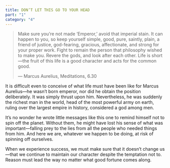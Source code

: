 ```yaml
---
title: DON’T LET THIS GO TO YOUR HEAD
part: "1"
category: "4"
---
```


> Make sure you’re not made ‘Emperor,’ avoid that imperial stain. It can happen to you, so keep yourself simple, good, pure, saintly, plain, a friend of justice, god-fearing, gracious, affectionate, and strong for your proper work. Fight to remain the person that philosophy wished to make you. Revere the gods, and look after each other. Life is short—the fruit of this life is a good character and acts for the common good.
>
> — Marcus Aurelius, Meditations, 6.30

It is difficult even to conceive of what life must have been like for Marcus Aurelius—he wasn’t born emperor, nor did he obtain the position deliberately. It was simply thrust upon him. Nevertheless, he was suddenly the richest man in the world, head of the most powerful army on earth, ruling over the largest empire in history, considered a god among men.

It’s no wonder he wrote little messages like this one to remind himself not to spin off the planet. Without them, he might have lost his sense of what was important—falling prey to the lies from all the people who needed things from him. And here we are, whatever we happen to be doing, at risk of spinning off ourselves.

When we experience success, we must make sure that it doesn’t change us—that we continue to maintain our character despite the temptation not to. Reason must lead the way no matter what good fortune comes along.
